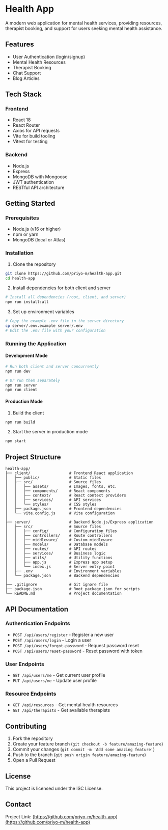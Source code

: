 # Health App

A modern web application for mental health services, providing resources, therapist booking, and support for users seeking mental health assistance.

## Features

- User Authentication (login/signup)
- Mental Health Resources
- Therapist Booking
- Chat Support
- Blog Articles

## Tech Stack

### Frontend
- React 18
- React Router
- Axios for API requests
- Vite for build tooling
- Vitest for testing

### Backend
- Node.js
- Express
- MongoDB with Mongoose
- JWT authentication
- RESTful API architecture

## Getting Started

### Prerequisites

- Node.js (v16 or higher)
- npm or yarn
- MongoDB (local or Atlas)

### Installation

1. Clone the repository
```bash
git clone https://github.com/priyo-m/health-app.git
cd health-app
```

2. Install dependencies for both client and server
```bash
# Install all dependencies (root, client, and server)
npm run install:all
```

3. Set up environment variables
```bash
# Copy the example .env file in the server directory
cp server/.env.example server/.env
# Edit the .env file with your configuration
```

### Running the Application

#### Development Mode

```bash
# Run both client and server concurrently
npm run dev

# Or run them separately
npm run server
npm run client
```

#### Production Mode

1. Build the client
```bash
npm run build
```

2. Start the server in production mode
```bash
npm start
```

## Project Structure

```
health-app/
├── client/                 # Frontend React application
│   ├── public/             # Static files
│   ├── src/                # Source files
│   │   ├── assets/         # Images, fonts, etc.
│   │   ├── components/     # React components
│   │   ├── context/        # React context providers
│   │   ├── services/       # API services
│   │   └── styles/         # CSS styles
│   ├── package.json        # Frontend dependencies
│   └── vite.config.js      # Vite configuration
│
├── server/                 # Backend Node.js/Express application
│   ├── src/                # Source files
│   │   ├── config/         # Configuration files
│   │   ├── controllers/    # Route controllers
│   │   ├── middleware/     # Custom middleware
│   │   ├── models/         # Database models
│   │   ├── routes/         # API routes
│   │   ├── services/       # Business logic
│   │   ├── utils/          # Utility functions
│   │   ├── app.js          # Express app setup
│   │   └── index.js        # Server entry point
│   ├── .env                # Environment variables
│   └── package.json        # Backend dependencies
│
├── .gitignore              # Git ignore file
├── package.json            # Root package.json for scripts
└── README.md               # Project documentation
```

## API Documentation

### Authentication Endpoints

- `POST /api/users/register` - Register a new user
- `POST /api/users/login` - Login a user
- `POST /api/users/forgot-password` - Request password reset
- `POST /api/users/reset-password` - Reset password with token

### User Endpoints

- `GET /api/users/me` - Get current user profile
- `PUT /api/users/me` - Update user profile

### Resource Endpoints

- `GET /api/resources` - Get mental health resources
- `GET /api/therapists` - Get available therapists

## Contributing

1. Fork the repository
2. Create your feature branch (`git checkout -b feature/amazing-feature`)
3. Commit your changes (`git commit -m 'Add some amazing feature'`)
4. Push to the branch (`git push origin feature/amazing-feature`)
5. Open a Pull Request

## License

This project is licensed under the ISC License.

## Contact

Project Link: [https://github.com/priyo-m/health-app](https://github.com/priyo-m/health-app)